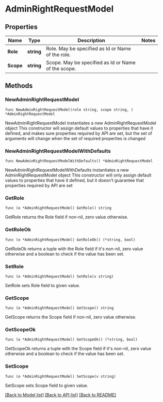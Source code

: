 # AdminRightRequestModel

## Properties

Name | Type | Description | Notes
------------ | ------------- | ------------- | -------------
**Role** | **string** | Role.  May be specified as Id or Name of the role. | 
**Scope** | **string** | Scope.  May be specified as Id or Name of the scope. | 

## Methods

### NewAdminRightRequestModel

`func NewAdminRightRequestModel(role string, scope string, ) *AdminRightRequestModel`

NewAdminRightRequestModel instantiates a new AdminRightRequestModel object
This constructor will assign default values to properties that have it defined,
and makes sure properties required by API are set, but the set of arguments
will change when the set of required properties is changed

### NewAdminRightRequestModelWithDefaults

`func NewAdminRightRequestModelWithDefaults() *AdminRightRequestModel`

NewAdminRightRequestModelWithDefaults instantiates a new AdminRightRequestModel object
This constructor will only assign default values to properties that have it defined,
but it doesn't guarantee that properties required by API are set

### GetRole

`func (o *AdminRightRequestModel) GetRole() string`

GetRole returns the Role field if non-nil, zero value otherwise.

### GetRoleOk

`func (o *AdminRightRequestModel) GetRoleOk() (*string, bool)`

GetRoleOk returns a tuple with the Role field if it's non-nil, zero value otherwise
and a boolean to check if the value has been set.

### SetRole

`func (o *AdminRightRequestModel) SetRole(v string)`

SetRole sets Role field to given value.


### GetScope

`func (o *AdminRightRequestModel) GetScope() string`

GetScope returns the Scope field if non-nil, zero value otherwise.

### GetScopeOk

`func (o *AdminRightRequestModel) GetScopeOk() (*string, bool)`

GetScopeOk returns a tuple with the Scope field if it's non-nil, zero value otherwise
and a boolean to check if the value has been set.

### SetScope

`func (o *AdminRightRequestModel) SetScope(v string)`

SetScope sets Scope field to given value.



[[Back to Model list]](../README.md#documentation-for-models) [[Back to API list]](../README.md#documentation-for-api-endpoints) [[Back to README]](../README.md)


